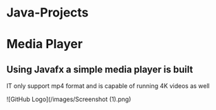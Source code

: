 # Java-Projects
# Media Player
## Using Javafx a simple media player is built 
IT only support mp4 format and is capable of running 4K videos as well

![GitHub Logo](/images/Screenshot (1).png)

